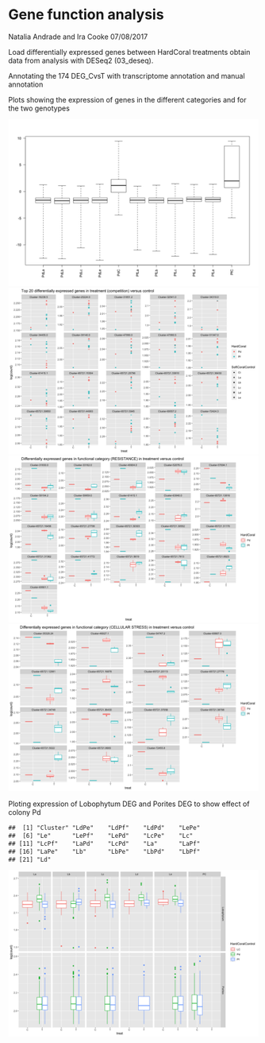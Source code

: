 Gene function analysis
================
Natalia Andrade and Ira Cooke
07/08/2017

Load differentially expressed genes between HardCoral treatments obtain
data from analysis with DESeq2 (03\_deseq).

Annotating the 174 DEG\_CvsT with transcriptome annotation and manual
annotation

Plots showing the expression of genes in the different categories and
for the two
genotypes

![](05_gene_function_files/figure-gfm/unnamed-chunk-2-1.png)<!-- -->![](05_gene_function_files/figure-gfm/unnamed-chunk-2-2.png)<!-- -->![](05_gene_function_files/figure-gfm/unnamed-chunk-2-3.png)<!-- -->![](05_gene_function_files/figure-gfm/unnamed-chunk-2-4.png)<!-- -->

Ploting expression of Lobophytum DEG and Porites DEG to show effect of
colony Pd

    ##  [1] "Cluster" "LdPe"    "LdPf"    "LdPd"    "LePe"   
    ##  [6] "Le"      "LePf"    "LePd"    "LcPe"    "Lc"     
    ## [11] "LcPf"    "LaPd"    "LcPd"    "La"      "LaPf"   
    ## [16] "LaPe"    "Lb"      "LbPe"    "LbPd"    "LbPf"   
    ## [21] "Ld"

![](05_gene_function_files/figure-gfm/unnamed-chunk-3-1.png)<!-- -->
